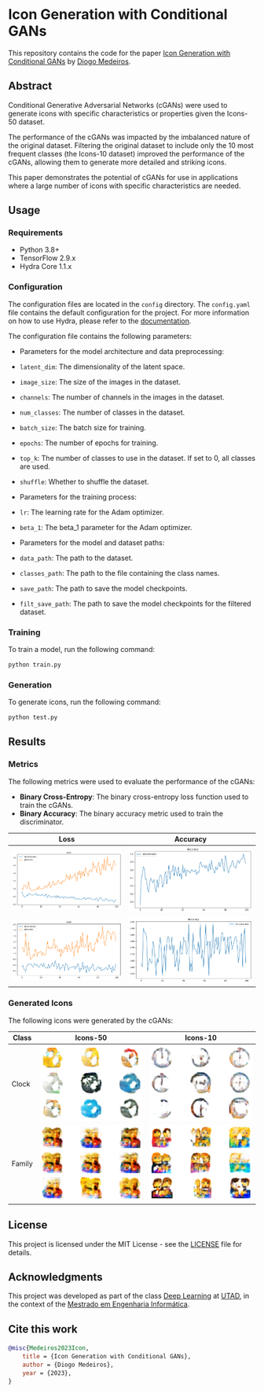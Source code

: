 # Icon Generation with Conditional GANs

This repository contains the code for the paper [Icon Generation with Conditional GANs](paper/article.pdf)
by [Diogo Medeiros](https://github.com/Necas209).

## Abstract

Conditional Generative Adversarial Networks (cGANs) were used to generate icons with specific characteristics or
properties given the Icons-50 dataset.

The performance of the cGANs was impacted by the imbalanced nature of the original dataset.
Filtering the original dataset to include only the 10 most frequent classes (the Icons-10 dataset) improved the
performance of the cGANs, allowing them to generate more detailed and striking icons.

This paper demonstrates the potential of cGANs for use in applications where a large number of icons with specific
characteristics are needed.

## Usage

### Requirements

- Python 3.8+
- TensorFlow 2.9.x
- Hydra Core 1.1.x

### Configuration

The configuration files are located in the `config` directory. The `config.yaml` file contains the default configuration
for the project. For more information on how to use Hydra, please refer to
the [documentation](https://hydra.cc/docs/next/).

The configuration file contains the following parameters:

- Parameters for the model architecture and data preprocessing:
- `latent_dim`: The dimensionality of the latent space.
- `image_size`: The size of the images in the dataset.
- `channels`: The number of channels in the images in the dataset.
- `num_classes`: The number of classes in the dataset.
- `batch_size`: The batch size for training.
- `epochs`: The number of epochs for training.
- `top_k`: The number of classes to use in the dataset. If set to 0, all classes are used.
- `shuffle`: Whether to shuffle the dataset.

- Parameters for the training process:
- `lr`: The learning rate for the Adam optimizer.
- `beta_1`: The beta_1 parameter for the Adam optimizer.

- Parameters for the model and dataset paths:
- `data_path`: The path to the dataset.
- `classes_path`: The path to the file containing the class names.
- `save_path`: The path to save the model checkpoints.
- `filt_save_path`: The path to save the model checkpoints for the filtered dataset.

### Training

To train a model, run the following command:

```bash
python train.py
```

### Generation

To generate icons, run the following command:

```bash
python test.py
```

## Results

### Metrics

The following metrics were used to evaluate the performance of the cGANs:

- **Binary Cross-Entropy**: The binary cross-entropy loss function used to train the cGANs.
- **Binary Accuracy**: The binary accuracy metric used to train the discriminator.

|                          Loss                           |                          Accuracy                          |
|:-------------------------------------------------------:|:----------------------------------------------------------:|
| ![Icons-50 Loss](paper/images/icons50/icons50_loss.png) | ![Icons-50 Accuracy](paper/images/icons50/icons50_acc.png) |
| ![Icons-10 Loss](paper/images/icons10/icons10_loss.png) | ![Icons-10 Accuracy](paper/images/icons10/icons10_acc.png) |

### Generated Icons

The following icons were generated by the cGANs:

| Class  |                        Icons-50                        |                        Icons-10                        |
|--------|:------------------------------------------------------:|:------------------------------------------------------:|
| Clock  | ![Icons-50](paper/images/gen_icons/icons50_clock.png)  | ![Icons-10](paper/images/gen_icons/icons10_clock.png)  |
| Family | ![Icons-50](paper/images/gen_icons/icons50_family.png) | ![Icons-10](paper/images/gen_icons/icons10_family.png) |

## License

This project is licensed under the MIT License - see the [LICENSE](LICENSE) file for details.

## Acknowledgments

This project was developed as part of the
class [Deep Learning](https://www.utad.pt/estudar/cursos/engenharia-informatica-2/) at [UTAD](https://www.utad.pt/), in
the context of the [Mestrado em Engenharia Informática](https://www.utad.pt/estudar/cursos/engenharia-informatica-2/).

## Cite this work

```bibtex
@misc{Medeiros2023Icon,
    title = {Icon Generation with Conditional GANs},
    author = {Diogo Medeiros},
    year = {2023},
}
```